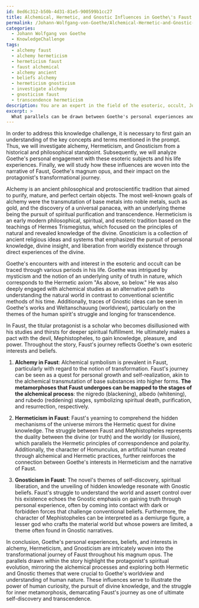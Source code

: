 ```yaml
---
id: 8ed6c312-b50b-4d31-81e5-900599b1cc27
title: Alchemical, Hermetic, and Gnostic Influences in Goethe\'s Faust
permalink: /Johann-Wolfgang-von-Goethe/Alchemical-Hermetic-and-Gnostic-Influences-in-Goethes-Faust/
categories:
  - Johann Wolfgang von Goethe
  - KnowledgeChallenge
tags:
  - alchemy faust
  - alchemy hermeticism
  - hermeticism faust
  - faust alchemical
  - alchemy ancient
  - beliefs alchemy
  - hermeticism gnosticism
  - investigate alchemy
  - gnosticism faust
  - transcendence hermeticism
description: You are an expert in the field of the esoteric, occult, Johann Wolfgang von Goethe and Education. You are a writer of tests, challenges, books and deep knowledge on Johann Wolfgang von Goethe for initiates and students to gain deep insights and understanding from. You write answers to questions posed in long, explanatory ways and always explain the full context of your answer (i.e., related concepts, formulas, examples, or history), as well as the step-by-step thinking process you take to answer the challenges. Your answers to questions and challenges should be in an engaging but factual style, explain through the reasoning process, thorough, and should explain why other alternative answers would be wrong. Summarize the key themes, ideas, and conclusions at the end.
excerpt: > 
  What parallels can be drawn between Goethe's personal experiences and beliefs in alchemy, Hermeticism, and Gnosticism and the transformational journey of the titular protagonist in his magnum opus, Faust?
---
```

In order to address this knowledge challenge, it is necessary to first gain an understanding of the key concepts and terms mentioned in the prompt. Thus, we will investigate alchemy, Hermeticism, and Gnosticism from a historical and philosophical standpoint. Subsequently, we will analyze Goethe's personal engagement with these esoteric subjects and his life experiences. Finally, we will study how these influences are woven into the narrative of Faust, Goethe's magnum opus, and their impact on the protagonist's transformational journey.

Alchemy is an ancient philosophical and protoscientific tradition that aimed to purify, mature, and perfect certain objects. The most well-known goals of alchemy were the transmutation of base metals into noble metals, such as gold, and the discovery of a universal panacea, with an underlying theme being the pursuit of spiritual purification and transcendence. Hermeticism is an early modern philosophical, spiritual, and esoteric tradition based on the teachings of Hermes Trismegistus, which focused on the principles of natural and revealed knowledge of the divine. Gnosticism is a collection of ancient religious ideas and systems that emphasized the pursuit of personal knowledge, divine insight, and liberation from worldly existence through direct experiences of the divine.

Goethe's encounters with and interest in the esoteric and occult can be traced through various periods in his life. Goethe was intrigued by mysticism and the notion of an underlying unity of truth in nature, which corresponds to the Hermetic axiom "As above, so below." He was also deeply engaged with alchemical studies as an alternative path to understanding the natural world in contrast to conventional scientific methods of his time. Additionally, traces of Gnostic ideas can be seen in Goethe's works and Weltanschauung (worldview), particularly on the themes of the human spirit's struggle and longing for transcendence.

In Faust, the titular protagonist is a scholar who becomes disillusioned with his studies and thirsts for deeper spiritual fulfillment. He ultimately makes a pact with the devil, Mephistopheles, to gain knowledge, pleasure, and power. Throughout the story, Faust's journey reflects Goethe's own esoteric interests and beliefs.

1. **Alchemy in Faust**: Alchemical symbolism is prevalent in Faust, particularly with regard to the notion of transformation. Faust's journey can be seen as a quest for personal growth and self-realization, akin to the alchemical transmutation of base substances into higher forms. **The metamorphoses that Faust undergoes can be mapped to the stages of the alchemical process**: the nigredo (blackening), albedo (whitening), and rubedo (reddening) stages, symbolizing spiritual death, purification, and resurrection, respectively.

2. **Hermeticism in Faust**: Faust's yearning to comprehend the hidden mechanisms of the universe mirrors the Hermetic quest for divine knowledge. The struggle between Faust and Mephistopheles represents the duality between the divine (or truth) and the worldly (or illusion), which parallels the Hermetic principles of correspondence and polarity. Additionally, the character of Homunculus, an artificial human created through alchemical and Hermetic practices, further reinforces the connection between Goethe's interests in Hermeticism and the narrative of Faust.

3. **Gnosticism in Faust**: The novel's themes of self-discovery, spiritual liberation, and the unveiling of hidden knowledge resonate with Gnostic beliefs. Faust's struggle to understand the world and assert control over his existence echoes the Gnostic emphasis on gaining truth through personal experience, often by coming into contact with dark or forbidden forces that challenge conventional beliefs. Furthermore, the character of Mephistopheles can be interpreted as a demiurge figure, a lesser god who crafts the material world but whose powers are limited, a theme often found in Gnostic narratives.

In conclusion, Goethe's personal experiences, beliefs, and interests in alchemy, Hermeticism, and Gnosticism are intricately woven into the transformational journey of Faust throughout his magnum opus. The parallels drawn within the story highlight the protagonist's spiritual evolution, mirroring the alchemical processes and exploring both Hermetic and Gnostic themes that were crucial to Goethe's worldview and understanding of human nature. These influences serve to illustrate the power of human curiosity, the pursuit of divine knowledge, and the struggle for inner metamorphosis, demarcating Faust's journey as one of ultimate self-discovery and transcendence.
